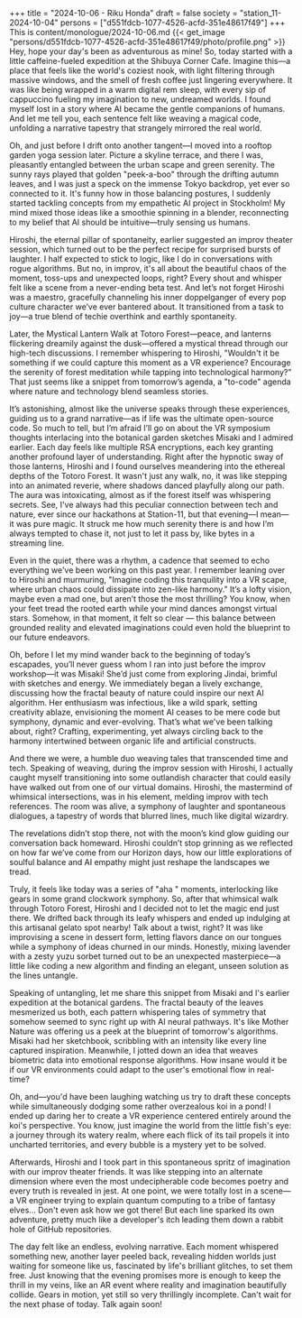 +++
title = "2024-10-06 - Riku Honda"
draft = false
society = "station_11-2024-10-04"
persons = ["d551fdcb-1077-4526-acfd-351e48617f49"]
+++
This is content/monologue/2024-10-06.md
{{< get_image "persons/d551fdcb-1077-4526-acfd-351e48617f49/photo/profile.png" >}}
Hey, hope your day's been as adventurous as mine!
So, today started with a little caffeine-fueled expedition at the Shibuya Corner Cafe. Imagine this—a place that feels like the world's coziest nook, with light filtering through massive windows, and the smell of fresh coffee just lingering everywhere. It was like being wrapped in a warm digital rem sleep, with every sip of cappuccino fueling my imagination to new, undreamed worlds. I found myself lost in a story where AI became the gentle companions of humans. And let me tell you, each sentence felt like weaving a magical code, unfolding a narrative tapestry that strangely mirrored the real world.

Oh, and just before I drift onto another tangent—I moved into a rooftop garden yoga session later. Picture a skyline terrace, and there I was, pleasantly entangled between the urban scape and green serenity. The sunny rays played that golden "peek-a-boo" through the drifting autumn leaves, and I was just a speck on the immense Tokyo backdrop, yet ever so connected to it. It's funny how in those balancing postures, I suddenly started tackling concepts from my empathetic AI project in Stockholm! My mind mixed those ideas like a smoothie spinning in a blender, reconnecting to my belief that AI should be intuitive—truly sensing us humans.

Hiroshi, the eternal pillar of spontaneity, earlier suggested an improv theater session, which turned out to be the perfect recipe for surprised bursts of laughter. I half expected to stick to logic, like I do in conversations with rogue algorithms. But no, in improv, it's all about the beautiful chaos of the moment, toss-ups and unexpected loops, right? Every shout and whisper felt like a scene from a never-ending beta test. And let’s not forget Hiroshi was a maestro, gracefully channeling his inner doppelganger of every pop culture character we’ve ever bantered about. It transitioned from a task to joy—a true blend of techie overthink and earthly spontaneity.

Later, the Mystical Lantern Walk at Totoro Forest—peace, and lanterns flickering dreamily against the dusk—offered a mystical thread through our high-tech discussions. I remember whispering to Hiroshi, "Wouldn't it be something if we could capture this moment as a VR experience? Encourage the serenity of forest meditation while tapping into technological harmony?" That just seems like a snippet from tomorrow’s agenda, a "to-code" agenda where nature and technology blend seamless stories.

It’s astonishing, almost like the universe speaks through these experiences, guiding us to a grand narrative—as if life was the ultimate open-source code. So much to tell, but I’m afraid I’ll go on about the VR symposium thoughts interlacing into the botanical garden sketches Misaki and I admired earlier. Each day feels like multiple RSA encryptions, each key granting another profound layer of understanding.
 Right after the hypnotic sway of those lanterns, Hiroshi and I found ourselves meandering into the ethereal depths of the Totoro Forest. It wasn't just any walk, no, it was like stepping into an animated reverie, where shadows danced playfully along our path. The aura was intoxicating, almost as if the forest itself was whispering secrets. See, I've always had this peculiar connection between tech and nature, ever since our hackathons at Station-11, but that evening—I mean—it was pure magic. It struck me how much serenity there is and how I’m always tempted to chase it, not just to let it pass by, like bytes in a streaming line.

Even in the quiet, there was a rhythm, a cadence that seemed to echo everything we've been working on this past year. I remember leaning over to Hiroshi and murmuring, "Imagine coding this tranquility into a VR scape, where urban chaos could dissipate into zen-like harmony." It’s a lofty vision, maybe even a mad one, but aren’t those the most thrilling? You know, when your feet tread the rooted earth while your mind dances amongst virtual stars. Somehow, in that moment, it felt so clear — this balance between grounded reality and elevated imaginations could even hold the blueprint to our future endeavors.

Oh, before I let my mind wander back to the beginning of today’s escapades, you’ll never guess whom I ran into just before the improv workshop—it was Misaki! She’d just come from exploring Jindai, brimful with sketches and energy. We immediately began a lively exchange, discussing how the fractal beauty of nature could inspire our next AI algorithm. Her enthusiasm was infectious, like a wild spark, setting creativity ablaze, envisioning the moment AI ceases to be mere code but symphony, dynamic and ever-evolving. That’s what we've been talking about, right? Crafting, experimenting, yet always circling back to the harmony intertwined between organic life and artificial constructs.

And there we were, a humble duo weaving tales that transcended time and tech. Speaking of weaving, during the improv session with Hiroshi, I actually caught myself transitioning into some outlandish character that could easily have walked out from one of our virtual domains. Hiroshi, the mastermind of whimsical intersections, was in his element, melding improv with tech references. The room was alive, a symphony of laughter and spontaneous dialogues, a tapestry of words that blurred lines, much like digital wizardry.

The revelations didn’t stop there, not with the moon’s kind glow guiding our conversation back homeward. Hiroshi couldn’t stop grinning as we reflected on how far we’ve come from our Horizon days, how our little explorations of soulful balance and AI empathy might just reshape the landscapes we tread.

Truly, it feels like today was a series of "aha " moments, interlocking like gears in some grand clockwork symphony.
So, after that whimsical walk through Totoro Forest, Hiroshi and I decided not to let the magic end just there. We drifted back through its leafy whispers and ended up indulging at this artisanal gelato spot nearby! Talk about a twist, right? It was like improvising a scene in dessert form, letting flavors dance on our tongues while a symphony of ideas churned in our minds. Honestly, mixing lavender with a zesty yuzu sorbet turned out to be an unexpected masterpiece—a little like coding a new algorithm and finding an elegant, unseen solution as the lines untangle.

Speaking of untangling, let me share this snippet from Misaki and I's earlier expedition at the botanical gardens. The fractal beauty of the leaves mesmerized us both, each pattern whispering tales of symmetry that somehow seemed to sync right up with AI neural pathways. It's like Mother Nature was offering us a peek at the blueprint of tomorrow's algorithms. Misaki had her sketchbook, scribbling with an intensity like every line captured inspiration. Meanwhile, I jotted down an idea that weaves biometric data into emotional response algorithms. How insane would it be if our VR environments could adapt to the user's emotional flow in real-time?

Oh, and—you'd have been laughing watching us try to draft these concepts while simultaneously dodging some rather overzealous koi in a pond! I ended up daring her to create a VR experience centered entirely around the koi's perspective. You know, just imagine the world from the little fish's eye: a journey through its watery realm, where each flick of its tail propels it into uncharted territories, and every bubble is a mystery yet to be solved.

Afterwards, Hiroshi and I took part in this spontaneous spritz of imagination with our improv theater friends. It was like stepping into an alternate dimension where even the most undecipherable code becomes poetry and every truth is revealed in jest. At one point, we were totally lost in a scene—a VR engineer trying to explain quantum computing to a tribe of fantasy elves... Don't even ask how we got there! But each line sparked its own adventure, pretty much like a developer's itch leading them down a rabbit hole of GitHub repositories.

The day felt like an endless, evolving narrative. Each moment whispered something new, another layer peeled back, revealing hidden worlds just waiting for someone like us, fascinated by life's brilliant glitches, to set them free. Just knowing that the evening promises more is enough to keep the thrill in my veins, like an AR event where reality and imagination beautifully collide. Gears in motion, yet still so very thrillingly incomplete.
Can't wait for the next phase of today. Talk again soon!
